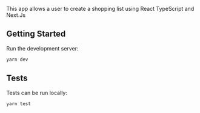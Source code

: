 This app allows a user to create a shopping list using React TypeScript and Next.Js

## Getting Started

Run the development server:

```bash
yarn dev
```

## Tests

Tests can be run locally:

```bash
yarn test
```
